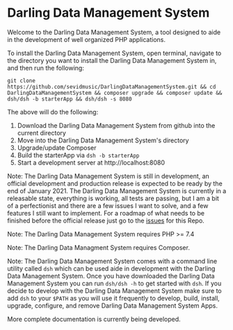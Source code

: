 # Darling Data Management System

Welcome to the Darling Data Management System, a tool designed to aide in the development of well organized PHP applications.


To install the Darling Data Management System, open terminal, navigate to the directory
you want to install the Darling Data Management System in, and then run the following:

```
git clone https://github.com/sevidmusic/DarlingDataManagementSystem.git && cd DarlingDataManagementSystem && composer upgrade && composer update && dsh/dsh -b starterApp && dsh/dsh -s 8080
```

The above will do the following:

1. Download the Darling Data Management System from github into the current directory
2. Move into the Darling Data Management System's directory
3. Upgrade/update Composer
4. Build the starterApp via `dsh -b starterApp`
5. Start a development server at http://localhost:8080

Note: The Darling Data Management System is still in development, an official
      development and production release is expected to be ready by the end of
      January 2021. The Darling Data Management System is currently in a releasable
      state, everything is working, all tests are passing, but I am a bit of a perfectionist
      and there are a few issues I want to solve, and a few features I still want to implement.
      For a roadmap of what needs to be finished before the official release just go to the
      [issues](https://github.com/sevidmusic/DarlingDataManagementSystem/issues) for this Repo.

Note: The Darling Data Management System requires PHP >= 7.4

Note: The Darling Data Managment System requires Composer.

Note: The Darling Data Management System comes with a command line utility called
      `dsh` which can be used aide in development with the Darling Data
      Management System. Once you have downloaded the Darling Data Management System
      you can run `dsh/dsh -h` to get started with `dsh`. If you decide to develop
      with the Darling Data Management System make sure to add `dsh` to your `$PATH`
      as you will use it frequently to develop, build, install, upgrade, configure,
      and remove Darling Data Management System Apps.

More complete documentation is currently being developed.

